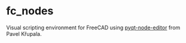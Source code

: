 # fc_nodes
Visual scripting environment for FreeCAD using [pyqt-node-editor](https://gitlab.com/pavel.krupala/pyqt-node-editor) 
from Pavel Křupala.
